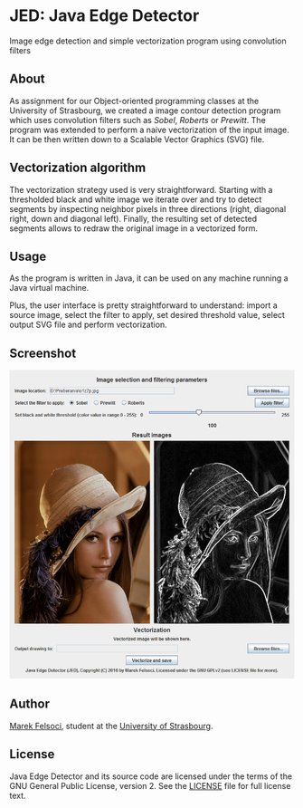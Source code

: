 # JED: Java Edge Detector

Image edge detection and simple vectorization program using convolution filters

## About

As assignment for our Object-oriented programming classes at the University of Strasbourg, we created a image contour detection program which uses convolution filters such as *Sobel*, *Roberts* or *Prewitt*. The program was extended to perform a naive vectorization of the input image. It can be then written down to a Scalable Vector Graphics (SVG) file.

## Vectorization algorithm

The vectorization strategy used is very straightforward. Starting with a thresholded black and white image we iterate over and try to detect segments by inspecting neighbor pixels in three directions (right, diagonal right, down and diagonal left). Finally, the resulting set of detected segments allows to redraw the original image in a vectorized form.

## Usage

As the program is written in Java, it can be used on any machine running a Java virtual machine.

Plus, the user interface is pretty straightforward to understand: import a source image, select the filter to apply, set desired threshold value, select output SVG file and perform vectorization.

## Screenshot

![JED Screenshot](JED.PNG)

## Author

[Marek Felsoci](mailto:marek.felsoci@etu.unistra.fr), student at the [University of Strasbourg](http://www.unistra.fr).

## License

Java Edge Detector and its source code are licensed under the terms of the GNU General Public License, version 2. See the [LICENSE](LICENSE) file for full license text.
